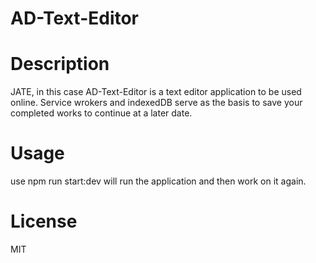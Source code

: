 # AD-Text-Editor

# Description
JATE, in this case AD-Text-Editor is a text editor application to be used online. Service wrokers and indexedDB serve as the basis to save your completed works to continue at a later date. 
# Usage
use npm run start:dev will run the application and then work on it again.
# License
MIT
